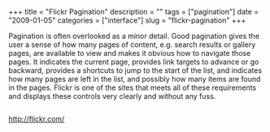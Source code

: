 +++
title = "Flickr Pagination"
description = ""
tags = ["pagination"]
date = "2009-01-05"
categories = ["interface"]
slug = "flickr-pagination"
+++


<p>Pagination is often overlooked as a minor detail. Good pagination gives the user a sense of how many pages of content, e.g. search results or gallery pages, are available to view and makes it obvious how to navigate those pages. It indicates the current page, provides link targets to advance or go backward, provides a shortcuts to jump to the start of the list, and indicates how many pages are left in the list, and possibly how many items are found in the pages. Flickr is one of the sites that meets all of these requirements and displays these controls very clearly and without any fuss.</p>
<div id="screens-full" class="clear"><div class="fullimg clear"><a href="/media/interface/flickr-pagination-1.png" class="group" rel="group" title="1. "><img src="/media/interface/flickr-pagination-1.png" alt="" class="img-responsive"></a></div></div><div id="screens-full" class="clear"><div class="fullimg clear"><a href="/media/interface/flickr-pagination-2.png" class="group" rel="group" title="2. "><img src="/media/interface/flickr-pagination-2.png" alt="" class="img-responsive"></a></div></div><div id="screens-full" class="clear"><div class="fullimg clear"><a href="/media/interface/flickr-pagination-3.png" class="group" rel="group" title="3. "><img src="/media/interface/flickr-pagination-3.png" alt="" class="img-responsive"></a></div></div>        
<p><a href="http://flickr.com/">http://flickr.com/</a></p>

